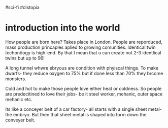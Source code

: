 #sci-fi #distopia 
# introduction into the world


How people are born here? Takes place in London.
People are reporduced, mass production princaples aplied to growing comunities. Identical twin techonöogy is high-end. By that I mean that u can create not 2-3 identlical twins but up to 96!

A long tunnel whwre ebryous are condition with phyiscal things. To make dwarfs- they reduce oxygen to 75% but if done less than 70% they brcome monsters. 

Cold and hot to make those people love either heat or coldness. So people are predecitined to love their jobs- be it steel worker, mehanic, outer space mehanic etc. 

Its like a conceyer belt of a car factory- all starts with a single sheet metal- the embryo. But then that sheet metal is shaped into form down the conveyer belt. 

